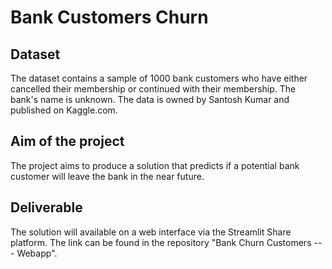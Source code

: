 # Bank Customers Churn

## Dataset
The dataset contains a sample of 1000 bank customers who have either cancelled their membership or continued with their membership. The bank's name is unknown. The data is owned by Santosh Kumar and published on Kaggle.com.

## Aim of the project
The project aims to produce a solution that predicts if a potential bank customer will leave the bank in the near future. 

## Deliverable
The solution will available on a web interface via the Streamlit Share platform. The link can be found in the repository "Bank Churn Customers --- Webapp".

